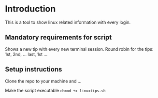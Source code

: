 # Introduction

This is a tool to show linux related information with every login.

## Mandatory requirements for script

Shows a new tip with every new terminal session.
Round robin for the tips: 1st, 2nd, ... last, 1st ...

## Setup instructions

Clone the repo to your machine and ...

Make the script executable
````chmod +x linuxtips.sh````
